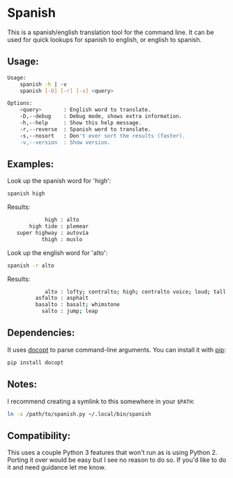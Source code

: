 Spanish
=======

This is a spanish/english translation tool for the command line. It can be
used for quick lookups for spanish to english, or english to spanish.


Usage:
------

```bash
Usage:
    spanish -h | -v
    spanish [-D] [-r] [-s] <query>

Options:
    <query>       : English word to translate.
    -D,--debug    : Debug mode, shows extra information.
    -h,--help     : Show this help message.
    -r,--reverse  : Spanish word to translate.
    -s,--nosort   : Don't ever sort the results (faster).
    -v,--version  : Show version.
```

Examples:
--------

Look up the spanish word for 'high':
```bash
spanish high
```

Results:
```bash
            high : alto
       high tide : plemear
   super highway : autovía
           thigh : muslo
```

Look up the english word for 'alto':
```bash
spanish -r alto
```

Results:
```bash
            alto : lofty; contralto; high; contralto voice; loud; tall
         asfalto : asphalt
         basalto : basalt; whimstone
           salto : jump; leap
```

Dependencies:
-------------

It uses [docopt](http://docopt.org) to parse command-line arguments.
You can install it with [pip](https://pip.pypa.io/en/latest/installing.html):
```bash
pip install docopt
```

Notes:
------

I recommend creating a symlink to this somewhere in your `$PATH`:
```bash
ln -s /path/to/spanish.py ~/.local/bin/spanish
```

Compatibility:
--------------

This uses a couple Python 3 features that won't run as is using Python 2.
Porting it over would be easy but I see no reason to do so. If you'd like to
do it and need guidance let me know.

